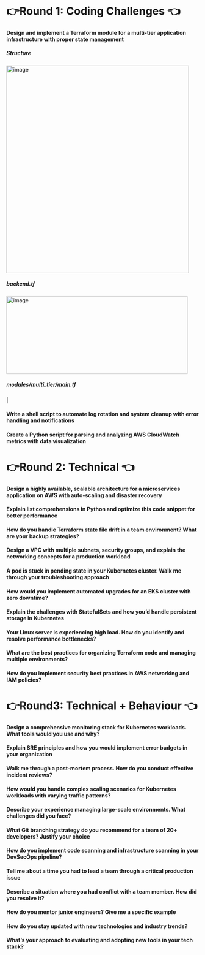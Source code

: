 # 👉Round 1: Coding Challenges 👈

#### Design and implement a Terraform module for a multi-tier application infrastructure with proper state management
##### Structure
<img width="478" height="542" alt="image" src="https://github.com/user-attachments/assets/84a2ff4a-fbee-4334-9465-e7d7a9578f5b" />

##### backend.tf
<img width="475" height="203" alt="image" src="https://github.com/user-attachments/assets/4e049587-14a3-4eb3-8ffd-69e06611c3f2" />

##### modules/multi_tier/main.tf
|


#### Write a shell script to automate log rotation and system cleanup with error handling and notifications

#### Create a Python script for parsing and analyzing AWS CloudWatch metrics with data visualization

# 👉Round 2: Technical 👈

#### Design a highly available, scalable architecture for a microservices application on AWS with auto-scaling and disaster recovery
#### Explain list comprehensions in Python and optimize this code snippet for better performance
#### How do you handle Terraform state file drift in a team environment? What are your backup strategies?
#### Design a VPC with multiple subnets, security groups, and explain the networking concepts for a production workload
#### A pod is stuck in pending state in your Kubernetes cluster. Walk me through your troubleshooting approach
#### How would you implement automated upgrades for an EKS cluster with zero downtime?
#### Explain the challenges with StatefulSets and how you’d handle persistent storage in Kubernetes
#### Your Linux server is experiencing high load. How do you identify and resolve performance bottlenecks?
#### What are the best practices for organizing Terraform code and managing multiple environments?
#### How do you implement security best practices in AWS networking and IAM policies?

# 👉Round3: Technical + Behaviour 👈
#### Design a comprehensive monitoring stack for Kubernetes workloads. What tools would you use and why?
#### Explain SRE principles and how you would implement error budgets in your organization
#### Walk me through a post-mortem process. How do you conduct effective incident reviews?
#### How would you handle complex scaling scenarios for Kubernetes workloads with varying traffic patterns?
#### Describe your experience managing large-scale environments. What challenges did you face?
#### What Git branching strategy do you recommend for a team of 20+ developers? Justify your choice
#### How do you implement code scanning and infrastructure scanning in your DevSecOps pipeline?
#### Tell me about a time you had to lead a team through a critical production issue
#### Describe a situation where you had conflict with a team member. How did you resolve it?
#### How do you mentor junior engineers? Give me a specific example
#### How do you stay updated with new technologies and industry trends?
#### What’s your approach to evaluating and adopting new tools in your tech stack?
